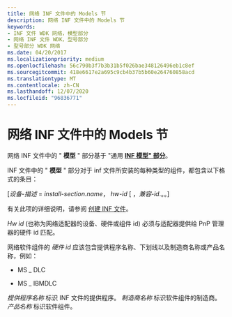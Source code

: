 ```yaml
---
title: 网络 INF 文件中的 Models 节
description: 网络 INF 文件中的 Models 节
keywords:
- INF 文件 WDK 网络，模型部分
- 网络 INF 文件 WDK，型号部分
- 型号部分 WDK 网络
ms.date: 04/20/2017
ms.localizationpriority: medium
ms.openlocfilehash: 56c790b3f7b3b31b5f026bae348126496eb1c8ef
ms.sourcegitcommit: 418e6617e2a695c9cb4b37b5b60e264760858acd
ms.translationtype: MT
ms.contentlocale: zh-CN
ms.lasthandoff: 12/07/2020
ms.locfileid: "96836771"
---
```

# <a name="models-section-in-a-network-inf-file"></a>网络 INF 文件中的 Models 节





网络 INF 文件中的 " **模型** " 部分基于 "通用 [**INF 模型" 部分**](../install/inf-models-section.md)。

INF 文件中的 " **模型** " 部分对于 inf 文件所安装的每种类型的组件，都包含以下格式的条目：

\[*设备-描述* = *install-section.name*， *hw-id* \[ ，*兼容-id*.。。\]

有关此项的详细说明，请参阅 [创建 INF 文件](../install/overview-of-inf-files.md)。

*Hw id* (也称为网络适配器的设备、硬件或组件 id) 必须与适配器提供给 PnP 管理器的硬件 id 匹配。

网络软件组件的 *硬件 id* 应该包含提供程序名称、下划线以及制造商名称或产品名称，例如：

-   MS \_ DLC

-   MS \_ IBMDLC

*提供程序名称* 标识 INF 文件的提供程序。 *制造商名称* 标识软件组件的制造商。 *产品名称* 标识软件组件。

 

